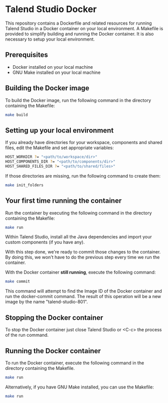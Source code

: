 # Talend Studio Docker

This repository contains a Dockerfile and related resources for running Talend Studio in a Docker container on your local environment. A Makefile is provided to simplify building and running the Docker container. It is also necessary to setup your local environment.

## Prerequisites
- Docker installed on your local machine 
- GNU Make installed on your local machine
    
## Building the Docker image

To build the Docker image, run the following command in the directory containing the Makefile:

```bash
make build
```

## Setting up your local environment

If you already have directories for your workspace, components and shared files, edit the Makefile and set appropriate variables:

```bash
HOST_WORKDIR ?= "<path/to/workspace/dir>"
HOST_COMPONENTS_DIR ?= "<path/to/components/dir>"
HOST_SHARED_FILES_DIR ?= "<path/to/shared/files>"
```
If those directories are missing, run the following command to create them:

```bash
make init_folders
```

## Your first time running the container

Run the container by executing the following command in the directory containing the Makefile:

```bash
make run
```

Within Talend Studio, install all the Java dependencies and import your custom components (if you have any).

With this step done, we're ready to commit those changes to the container. By doing this, we won't have to do the previous step every time we run the container.

With the Docker container **still running**, execute the following command:

```bash
make commit
```

This command will attempt to find the Image ID of the Docker container and run the docker-commit command. The result of this operation will be a new image by the name "talend-studio-801".


## Stopping the Docker container

To stop the Docker container just close Talend Studio or \<C-c> the process of the run command.

## Running the Docker container
To run the Docker container, execute the following command in the directory containing the Makefile.

```bash
make run
```

Alternatively, if you have GNU Make installed, you can use the Makefile:

```bash
make run
```
